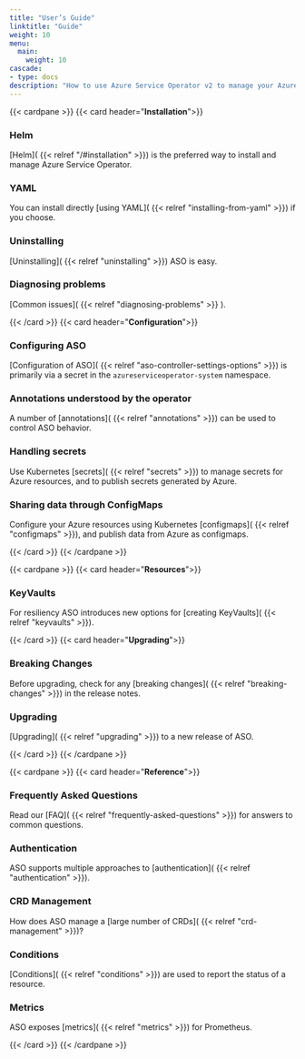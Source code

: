 ```yaml
---
title: "User’s Guide"
linktitle: "Guide"
weight: 10
menu:
  main:
    weight: 10
cascade:
- type: docs
description: "How to use Azure Service Operator v2 to manage your Azure resources from within your Kubernetes Cluster"
---
```


{{< cardpane >}}
{{< card header="**Installation**">}}

### Helm

[Helm]( {{< relref "/#installation" >}}) is the preferred way to install and manage Azure Service Operator.  

### YAML

You can install directly [using YAML]( {{< relref "installing-from-yaml" >}}) if you choose.  

### Uninstalling

[Uninstalling]( {{< relref "uninstalling" >}}) ASO is easy.  

### Diagnosing problems

[Common issues]( {{< relref "diagnosing-problems" >}} ).

{{< /card >}}
{{< card header="**Configuration**">}}

### Configuring ASO

[Configuration of ASO]( {{< relref "aso-controller-settings-options" >}}) is primarily via a secret in the `azureserviceoperator-system`
namespace.  

### Annotations understood by the operator

A number of [annotations]( {{< relref "annotations" >}}) can be used to control ASO behavior.  

### Handling secrets

Use Kubernetes [secrets]( {{< relref "secrets" >}}) to manage secrets for Azure resources, and to publish secrets generated by Azure.

### Sharing data through ConfigMaps

Configure your Azure resources using Kubernetes [configmaps]( {{< relref "configmaps" >}}), and publish data from Azure as configmaps.

{{< /card >}}
{{< /cardpane >}}

{{< cardpane >}}
{{< card header="**Resources**">}}
### KeyVaults
For resiliency ASO introduces new options for [creating KeyVaults]( {{< relref "keyvaults" >}}).

{{< /card >}}
{{< card header="**Upgrading**">}}

### Breaking Changes

Before upgrading, check for any [breaking changes]( {{< relref "breaking-changes" >}}) in the release notes.

### Upgrading

[Upgrading]( {{< relref "upgrading" >}}) to a new release of ASO.

{{< /card >}}
{{< /cardpane >}}

{{< cardpane >}}
{{< card header="**Reference**">}}

### Frequently Asked Questions

Read our [FAQ]( {{< relref "frequently-asked-questions" >}}) for answers to common questions.

### Authentication

ASO supports multiple approaches to [authentication]( {{< relref "authentication" >}}).

### CRD Management

How does ASO manage a [large number of CRDs]( {{< relref "crd-management" >}})?

### Conditions

[Conditions]( {{< relref "conditions" >}}) are used to report the status of a resource.

### Metrics

ASO exposes [metrics]( {{< relref "metrics" >}}) for Prometheus.

{{< /card >}}
{{< /cardpane >}}

